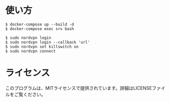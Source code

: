 
# 使い方
```console
$ docker-compose up --build -d
$ docker-compose exec srv bash
```

```console
$ sudo nordvpn login
$ sudo nordvpn login --callback 'url'
$ sudo nordvpn set killswitch on
$ sudo nordvpn connect
```
# ライセンス
このプログラムは、MITライセンスで提供されています。詳細はLICENSEファイルをご覧ください。
